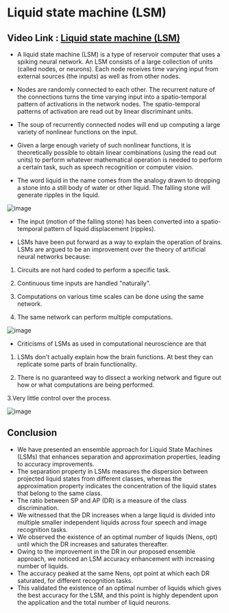 # Liquid state machine (LSM)

## Video Link : [Liquid state machine (LSM)](https://drive.google.com/file/d/1FclRUi4tSJnpDx76CG0fERxPGrmuJzHV/view?usp=sharing)

- A liquid state machine (LSM) is a type of reservoir computer that uses a spiking neural network. An LSM consists of a large collection of units (called nodes, or neurons). Each node receives time varying input from external sources (the inputs) as well as from other nodes. 
- Nodes are randomly connected to each other. The recurrent nature of the connections turns the time varying input into a spatio-temporal pattern of activations in the network nodes. The spatio-temporal patterns of activation are read out by linear discriminant units.

- The soup of recurrently connected nodes will end up computing a large variety of nonlinear functions on the input.
-  Given a large enough variety of such nonlinear functions, it is theoretically possible to obtain linear combinations (using the read out units) to perform whatever mathematical operation is needed to perform a certain task, such as speech recognition or computer vision.

- The word liquid in the name comes from the analogy drawn to dropping a stone into a still body of water or other liquid. The falling stone will generate ripples in the liquid. 

![image](https://user-images.githubusercontent.com/63282184/143865954-5d1b0901-f471-4eda-bf4e-656b25f12c8f.png)

- The input (motion of the falling stone) has been converted into a spatio-temporal pattern of liquid displacement (ripples).

- LSMs have been put forward as a way to explain the operation of brains. LSMs are argued to be an improvement over the theory of artificial neural networks because:

1. Circuits are not hard coded to perform a specific task.

2. Continuous time inputs are handled "naturally".

3. Computations on various time scales can be done using the same network.

4. The same network can perform multiple computations.

![image](https://user-images.githubusercontent.com/63282184/143866106-3d6e8af0-b8f2-4b61-a32c-5c159fadfb92.png)


- Criticisms of LSMs as used in computational neuroscience are that

1. LSMs don't actually explain how the brain functions. At best they can replicate some parts of brain functionality.

2. There is no guaranteed way to dissect a working network and figure out how or what computations are being performed.

3.Very little control over the process.


![image](https://user-images.githubusercontent.com/63282184/143866014-61cd4c07-79f0-4d7b-bf80-7327f15a49d6.png)

## Conclusion

- We have presented an ensemble approach for Liquid State Machines (LSMs) that enhances separation and approximation properties, leading to accuracy improvements.
-  The separation property in LSMs measures the dispersion between projected liquid states from different classes, whereas the approximation property indicates the concentration of the liquid states that belong to the same class. 
-  The ratio between SP and AP (DR) is a measure of the class discrimination.
-   We witnessed that the DR increases when a large liquid is divided into multiple smaller independent liquids across four speech and image recognition tasks. 
-   We observed the existence of an optimal number of liquids (Nens, opt) until which the DR increases and saturates thereafter.
-    Owing to the improvement in the DR in our proposed ensemble approach, we noticed an LSM accuracy enhancement with increasing number of liquids. 
-   The accuracy peaked at the same Nens, opt point at which each DR saturated, for different recognition tasks. 
-   This validated the existence of an optimal number of liquids which gives the best accuracy for the LSM, and this point is highly dependent upon the application and the total number of liquid neurons.
